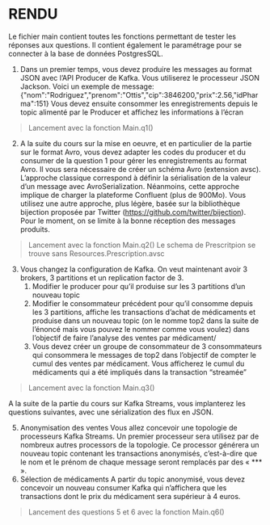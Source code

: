 # RENDU

Le fichier main contient toutes les fonctions permettant de tester les réponses aux questions.
Il contient également le paramétrage pour se connecter à la base de données PostgresSQL.

1. Dans un premier temps, vous devez produire les messages au format JSON avec l’API Producer
   de Kafka. Vous utiliserez le processeur JSON Jackson. Voici un exemple de message:
   {"nom":"Rodriguez","prenom":"Ottis","cip":3846200,"prix":2.56,"idPharma":151}
   Vous devez ensuite consommer les enregistrements depuis le topic alimenté par le Producer et
   affichez les informations à l’écran

> Lancement avec la fonction Main.q1()

2. A la suite du cours sur la mise en oeuvre, et en particulier de la partie sur le format Avro, vous
   devez adapter les codes du producer et du consumer de la question 1 pour gérer les enregistrements
   au format Avro.
   Il vous sera nécessaire de créer un schéma Avro (extension avsc).
   L’approche classique correspond à définir la sérialisation de la valeur d’un message avec
   AvroSerialization. Néanmoins, cette approche implique de charger la plateforme Confluent (plus de
   900Mo). Vous utilisez une autre approche, plus légère, basée sur la bibliothèque bijection proposée
   par Twitter (https://github.com/twitter/bijection).
   Pour le moment, on se limite à la bonne réception des messages produits.

> Lancement avec la fonction Main.q2()
> Le schema de Prescritpion se trouve sans Resources.Prescription.avsc

3. Vous changez la configuration de Kafka. On veut maintenant avoir 3 brokers, 3 partitions et un
   replication factor de 3. 
   1. Modifier le producer pour qu’il produise sur les 3 partitions d’un nouveau topic
   2. Modifier le consommateur précédent pour qu’il consomme depuis les 3 partitions, affiche les
   transactions d’achat de médicaments et produise dans un nouveau topic (on le nomme top2 dans la
   suite de l’énoncé mais vous pouvez le nommer comme vous voulez) dans l’objectif de faire
   l’analyse des ventes par médicament/
   3. Vous devez créer un groupe de consommateur de 3 consommateurs qui consommera le
   messages de top2 dans l’objectif de compter le cumul des ventes par médicament. Vous afficherez le
   cumul du médicaments qui a été impliqués dans la transaction “streamée”

> Lancement avec la fonction Main.q3()

A la suite de la partie du cours sur Kafka Streams, vous implanterez les questions suivantes, avec
une sérialization des flux en JSON.

5. Anonymisation des ventes
   Vous allez concevoir une topologie de processeurs Kafka Streams. Un premier processeur sera
   utilisez par de nombreux autres processors de la topologie. Ce processor générera un nouveau topic
   contenant les transactions anonymisés, c’est-à-dire que le nom et le prénom de chaque message
   seront remplacés par des « *** ».
6. Sélection de médicaments
   A partir du topic anonymisé, vous devez concevoir un nouveau consumer Kafka qui n’affichera que
   les transactions dont le prix du médicament sera supérieur à 4 euros.

> Lancement des questions 5 et 6 avec la fonction Main.q6()